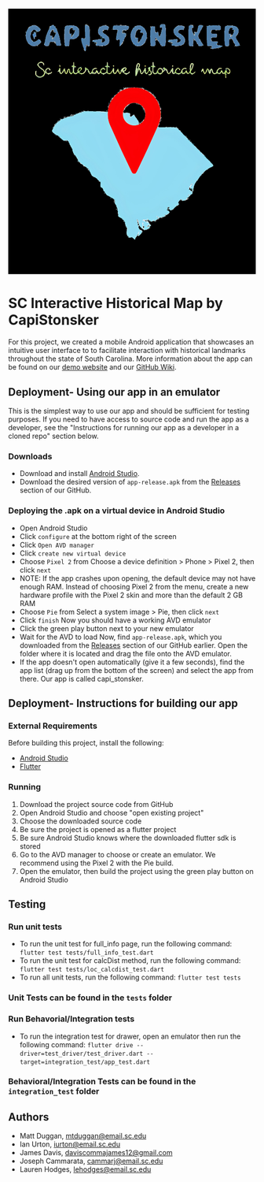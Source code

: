 ![Readme header- our team logo](https://github.com/SCCapstone/CapiStonsker/blob/main/assets/image/logo.png?raw=true)
# SC Interactive Historical Map by CapiStonsker

For this project, we created a mobile Android application that showcases an intuitive user interface to to facilitate interaction with historical landmarks throughout the state of South Carolina. More information about the app can be found on our [demo website](https://sccapstone.github.io/CapiStonsker/) and our [GitHub Wiki](https://github.com/SCCapstone/CapiStonsker/wiki).

## Deployment- Using our app in an emulator
This is the simplest way to use our app and should be sufficient for testing purposes. If you need to have access to source code and run the app as a developer, see the "Instructions for running our app as a developer in a cloned repo" section below.

### Downloads
* Download and install [Android Studio](https://developer.android.com/studio).
* Download the desired version of `app-release.apk` from the [Releases](https://github.com/SCCapstone/CapiStonsker/releases) section of our GitHub.

### Deploying the .apk on a virtual device in Android Studio
* Open Android Studio
* Click `configure` at the bottom right of the screen
* Click `Open AVD manager`
* Click `create new virtual device`
* Choose `Pixel 2` from Choose a device definition > Phone > Pixel 2, then click `next`
* NOTE: If the app crashes upon opening, the default device may not have enough RAM. Instead of choosing Pixel 2 from the menu, create a new hardware profile with the Pixel 2 skin and more than the default 2 GB RAM
* Choose `Pie` from Select a system image > Pie, then click `next`
* Click `finish`
Now you should have a working AVD emulator
* Click the green play button next to your new emulator
* Wait for the AVD to load
Now, find `app-release.apk`, which you downloaded from the [Releases](https://github.com/SCCapstone/CapiStonsker/releases) section of our GitHub earlier. Open the folder where it is located and drag the file onto the AVD emulator.
* If the app doesn't open automatically (give it a few seconds), find the app list (drag up from the bottom of the screen) and select the app from there. Our app is called capi_stonsker.


## Deployment- Instructions for building our app

### External Requirements
Before building this project, install the following:
* [Android Studio](https://developer.android.com/studio)
* [Flutter](https://flutter.dev/docs/get-started/install/windows)

### Running
1. Download the project source code from GitHub
2. Open Android Studio and choose "open existing project"
3. Choose the downloaded source code
4. Be sure the project is opened as a flutter project
5. Be sure Android Studio knows where the downloaded flutter sdk is stored
6. Go to the AVD manager to choose or create an emulator. We recommend using the Pixel 2 with the Pie build.
7. Open the emulator, then build the project using the green play button on Android Studio


## Testing

### Run unit tests
* To run the unit test for full_info page, run the following command: `flutter test tests/full_info_test.dart`
* To run the unit test for calcDist method, run the following command: `flutter test tests/loc_calcdist_test.dart`
* To run all unit tests, run the following command: `flutter test tests`

### Unit Tests can be found in the `tests` folder

### Run Behavorial/Integration tests
* To run the integration test for drawer, open an emulator then run the following command: `flutter drive --driver=test_driver/test_driver.dart --target=integration_test/app_test.dart`

### Behavioral/Integration Tests can be found in the `integration_test` folder


## Authors
* Matt Duggan, mtduggan@email.sc.edu
* Ian Urton, iurton@email.sc.edu
* James Davis, daviscommajames12@gmail.com
* Joseph Cammarata, cammarj@email.sc.edu
* Lauren Hodges, lehodges@email.sc.edu

